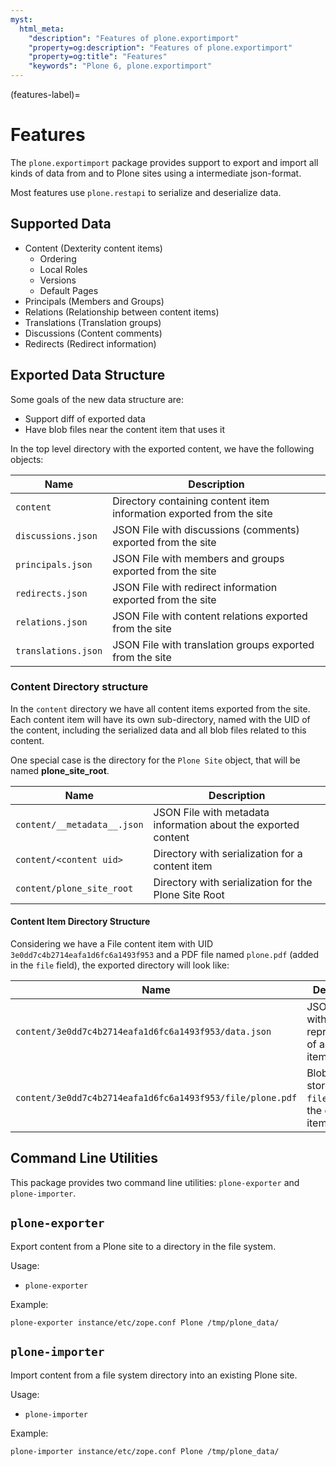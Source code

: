 ```yaml
---
myst:
  html_meta:
    "description": "Features of plone.exportimport"
    "property=og:description": "Features of plone.exportimport"
    "property=og:title": "Features"
    "keywords": "Plone 6, plone.exportimport"
---
```


(features-label)=

# Features

The `plone.exportimport` package provides support to export and import all kinds of data from and to Plone sites using a intermediate json-format.

Most features use `plone.restapi` to serialize and deserialize data.

## Supported Data

* Content (Dexterity content items)
    * Ordering
    * Local Roles
    * Versions
    * Default Pages
* Principals (Members and Groups)
* Relations (Relationship between content items)
* Translations (Translation groups)
* Discussions (Content comments)
* Redirects (Redirect information)

## Exported Data Structure

Some goals of the new data structure are:

* Support diff of exported data
* Have blob files near the content item that uses it

In the top level directory with the exported content, we have the following objects:

| Name | Description |
| --- | --- |
| `content` | Directory containing content item information exported from the site |
| `discussions.json` | JSON File with discussions (comments) exported from the site |
| `principals.json` | JSON File with members and groups exported from the site |
| `redirects.json` | JSON File with redirect information exported from the site |
| `relations.json` |  JSON File with content relations exported from the site  |
| `translations.json` | JSON File with translation groups exported from the site  |

### Content Directory structure

In the `content` directory we have all content items exported from the site. Each content item will have its own sub-directory, named with the UID of the content, including the serialized data and all blob files related to this content.

One special case is the directory for the `Plone Site` object, that will be named **plone_site_root**.

| Name | Description |
| --- | --- |
| `content/__metadata__.json` | JSON File with metadata information about the exported content |
| `content/<content uid>` | Directory with serialization for a content item |
| `content/plone_site_root` | Directory with serialization for the Plone Site Root |

#### Content Item Directory Structure

Considering we have a File content item with UID `3e0dd7c4b2714eafa1d6fc6a1493f953` and a PDF file named `plone.pdf` (added in the `file` field), the exported directory will look like:

| Name | Description |
| --- | --- |
| `content/3e0dd7c4b2714eafa1d6fc6a1493f953/data.json` | JSON File with serialized representation of a content item |
| `content/3e0dd7c4b2714eafa1d6fc6a1493f953/file/plone.pdf` | Blob file stored in the `file` field in the content item |

## Command Line Utilities

This package provides two command line utilities: `plone-exporter` and `plone-importer`.

## `plone-exporter`

Export content from a Plone site to a directory in the file system.

Usage:

  - `plone-exporter` <path-to-zopeconf> <site-id> <path-to-export-data>

Example:

```shell
plone-exporter instance/etc/zope.conf Plone /tmp/plone_data/
```

## `plone-importer`

Import content from a file system directory into an existing Plone site.

Usage:

  - `plone-importer` <path-to-zopeconf> <site-id> <path-to-import-data>

Example:

```shell
plone-importer instance/etc/zope.conf Plone /tmp/plone_data/
```
